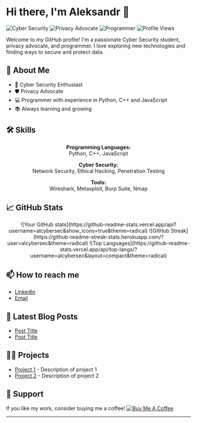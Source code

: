 # Hi there, I'm Aleksandr 👋

![Cyber Security](https://img.shields.io/badge/Cyber%20Security-Student-blue)
![Privacy Advocate](https://img.shields.io/badge/Privacy%20Advocate-Active-green)
![Programmer](https://img.shields.io/badge/Programmer-Python%20%7C%20JavaScript%20%7C%20C%2B%2B-orange)
![Profile Views](https://komarev.com/ghpvc/?username=alcybersec&color=blue)


Welcome to my GitHub profile! I'm a passionate Cyber Security student, privacy advocate, and programmer. I love exploring new technologies and finding ways to secure and protect data.


## 🚀 About Me

- 🔐 Cyber Security Enthusiast
- 🛡️ Privacy Advocate
- 💻 Programmer with experience in Python, C++ and JavaScript
- 📚 Always learning and growing


## 🛠️ Skills

<div align="center">
  <p><strong>Programming Languages:</strong><br>
  Python, C++, JavaScript</p>
  <p><strong>Cyber Security:</strong><br>
  Network Security, Ethical Hacking, Penetration Testing</p>
  <p><strong>Tools:</strong><br>
  Wireshark, Metasploit, Burp Suite, Nmap</p>
</div>

## 📈 GitHub Stats
<div align="center">
  ![Your GitHub stats](https://github-readme-stats.vercel.app/api?username=alcybersec&show_icons=true&theme=radical)
  ![GitHub Streak](https://github-readme-streak-stats.herokuapp.com/?user=alcybersec&theme=radical)
  ![Top Languages](https://github-readme-stats.vercel.app/api/top-langs/?username=alcybersec&layout=compact&theme=radical)
</div>

## 📫 How to reach me

- [LinkedIn](https://www.linkedin.com/in/yourprofile)
- [Email](mailto:alworkm@proton.me)

## 📝 Latest Blog Posts

<!-- BLOG-POST-LIST:START -->
- [Post Title](https://yourblog.com/post-title)
- [Post Title](https://yourblog.com/post-title)
<!-- BLOG-POST-LIST:END -->

## 🧑‍💻 Projects

- [Project 1](https://github.com/alcybersec/project1) - Description of project 1
- [Project 2](https://github.com/alcybersec/project2) - Description of project 2

## 🤝 Support

If you like my work, consider buying me a coffee!
[![Buy Me A Coffee](https://img.shields.io/badge/Buy%20Me%20A%20Coffee-Support%20My%20Work-orange)](https://www.buymeacoffee.com/alcybersec)

---

